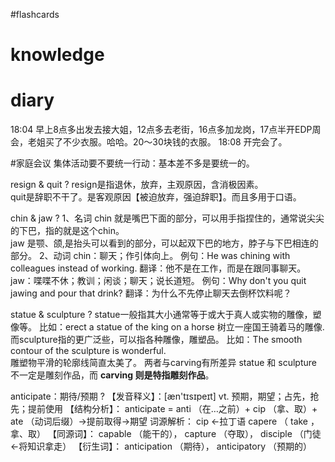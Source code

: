 #flashcards 

# knowledge


# diary

18:04 早上8点多出发去接大姐，12点多去老街，16点多加龙岗，17点半开EDP周会，老姐买了不少衣服。哈哈。20～30块钱的衣服。
18:08 开完会了。


#家庭会议 集体活动要不要统一行动：基本差不多是要统一的。


resign & quit
?
resign是指退休，放弃，主观原因，含消极因素。  
quit是辞职不干了。是客观原因【被迫放弃，强迫辞职】。而且多用于口语。


chin & jaw
?
1、名词
chin 就是嘴巴下面的部分，可以用手指捏住的，通常说尖尖的下巴，指的就是这个chin。  
jaw 是颚、颌,是抬头可以看到的部分，可以起双下巴的地方，脖子与下巴相连的部分。
2、动词
chin：聊天；作引体向上。
例句：He was chining with colleagues instead of working.
翻译：他不是在工作，而是在跟同事聊天。
jaw：喋喋不休；教训；闲谈；聊天；说长道短。
例句：Why don't you quit jawing and pour that drink?
翻译：为什么不先停止聊天去倒杯饮料呢？

statue & sculpture
?
statue一般指其大小通常等于或大于真人或实物的雕像，塑像等。
比如：erect a statue of the king on a horse 树立一座国王骑着马的雕像.
而sculpture指的更广泛些，可以指各种雕像，雕塑品。
比如：The smooth contour of the sculpture is wonderful.    
雕塑物平滑的轮廓线简直太美了。
两者与carving有所差异
statue 和 sculpture 不一定是雕刻作品，而 **carving 则是特指雕刻作品**。


anticipate：期待/预期
?
【发音释义】：[æn'tɪsɪpeɪt] vt. 预期，期望；占先，抢先；提前使用
【结构分析】： anticipate = anti （在…之前）+ cip （拿、取）+ ate （动词后缀）→提前取得→期望
词源解析： cip ←拉丁语 capere （ take ，拿、取）
【同源词】： capable （能干的）， capture （夺取）， disciple （门徒←将知识拿走）
【衍生词】： anticipation （期待）， anticipatory （预期的）
